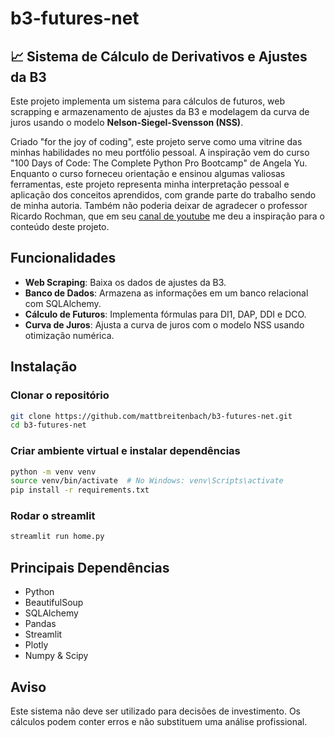 # b3-futures-net

## 📈 Sistema de Cálculo de Derivativos e Ajustes da B3  

Este projeto implementa um sistema para cálculos de futuros, web scrapping e armazenamento de ajustes da B3 e modelagem da curva de juros usando o modelo **Nelson-Siegel-Svensson (NSS)**.  

Criado "for the joy of coding", este projeto serve como uma vitrine das minhas habilidades no meu portfólio pessoal. A inspiração vem do curso "100 Days of Code: The Complete Python Pro Bootcamp" de Angela Yu. Enquanto o curso forneceu orientação e ensinou algumas valiosas ferramentas, este projeto representa minha interpretação pessoal e aplicação dos conceitos aprendidos, com grande parte do trabalho sendo de minha autoria.
Também não poderia deixar de agradecer o professor Ricardo Rochman, que em seu [canal de youtube](https://www.youtube.com/@incredulofinanceiro) me deu a inspiração para o conteúdo deste projeto.

## Funcionalidades  

- **Web Scraping**: Baixa os dados de ajustes da B3.  
- **Banco de Dados**: Armazena as informações em um banco relacional com SQLAlchemy.  
- **Cálculo de Futuros**: Implementa fórmulas para DI1, DAP, DDI e DCO.  
- **Curva de Juros**: Ajusta a curva de juros com o modelo NSS usando otimização numérica.  

## Instalação  

### Clonar o repositório
```bash  
git clone https://github.com/mattbreitenbach/b3-futures-net.git  
cd b3-futures-net
```

### Criar ambiente virtual e instalar dependências
```bash
python -m venv venv  
source venv/bin/activate  # No Windows: venv\Scripts\activate  
pip install -r requirements.txt  
```

### Rodar o streamlit
```bash
streamlit run home.py
```

## Principais Dependências
- Python
- BeautifulSoup
- SQLAlchemy 
- Pandas
- Streamlit
- Plotly
- Numpy & Scipy

## Aviso

Este sistema não deve ser utilizado para decisões de investimento. Os cálculos podem conter erros e não substituem uma análise profissional.